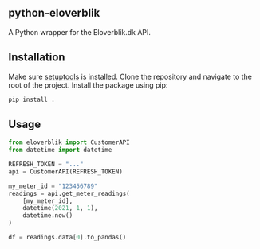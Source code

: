 python-eloverblik
-----------------

A Python wrapper for the Eloverblik.dk API.

## Installation

Make sure [setuptools](https://github.com/pypa/setuptools) is installed.
Clone the repository and navigate to the root of the project.
Install the package using pip:

```bash
pip install .
```

## Usage

```python
from eloverblik import CustomerAPI
from datetime import datetime

REFRESH_TOKEN = "..."
api = CustomerAPI(REFRESH_TOKEN)

my_meter_id = "123456789"
readings = api.get_meter_readings(
    [my_meter_id],
    datetime(2021, 1, 1),
    datetime.now()
)

df = readings.data[0].to_pandas()
```
